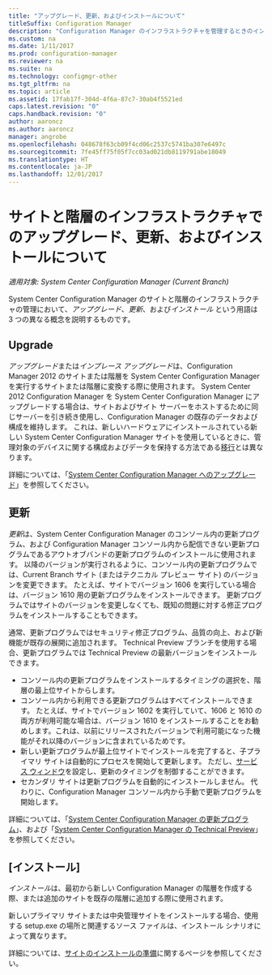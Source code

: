 ```yaml
---
title: "アップグレード、更新、およびインストールについて"
titleSuffix: Configuration Manager
description: "Configuration Manager のインフラストラクチャを管理するときのインストール、更新、およびアップグレードという用語の相違点について説明します。"
ms.custom: na
ms.date: 1/11/2017
ms.prod: configuration-manager
ms.reviewer: na
ms.suite: na
ms.technology: configmgr-other
ms.tgt_pltfrm: na
ms.topic: article
ms.assetid: 17fab17f-304d-4f6a-87c7-30ab4f5521ed
caps.latest.revision: "0"
caps.handback.revision: "0"
author: aaroncz
ms.author: aaroncz
manager: angrobe
ms.openlocfilehash: 048678f63cb09f4cd06c2537c5741ba307e6497c
ms.sourcegitcommit: 7fe45ff75f05f7cc03ad021db8119791abe18049
ms.translationtype: HT
ms.contentlocale: ja-JP
ms.lasthandoff: 12/01/2017
---
```

# <a name="about-upgrade-update-and-install-for-site-and-hierarchy-infrastructure"></a>サイトと階層のインフラストラクチャでのアップグレード、更新、およびインストールについて

*適用対象: System Center Configuration Manager (Current Branch)*


System Center Configuration Manager のサイトと階層のインフラストラクチャの管理において、*アップグレード*、*更新*、および*インストール* という用語は 3 つの異なる概念を説明するものです。

## <a name="upgrade"></a>Upgrade
*アップグレード*または*インプレース アップグレード*は、Configuration Manager 2012 のサイトまたは階層を System Center Configuration Manager を実行するサイトまたは階層に変換する際に使用されます。
System Center 2012 Configuration Manager を System Center Configuration Manager にアップグレードする場合は、サイトおよびサイト サーバーをホストするために同じサーバーを引き続き使用し、Configuration Manager の既存のデータおよび構成を維持します。  これは、新しいハードウェアにインストールされている新しい System Center Configuration Manager サイトを使用しているときに、管理対象のデバイスに関する構成およびデータを保持する方法である[移行](/sccm/core/migration/migrate-data-between-hierarchies)とは異なります。

詳細については、「[System Center Configuration Manager へのアップグレード](/sccm/core/servers/deploy/install/upgrade-to-configuration-manager)」を参照してください。



## <a name="update"></a>更新
*更新*は、System Center Configuration Manager のコンソール内の更新プログラム、および Configuration Manager コンソール内から配信できない更新プログラムであるアウトオブバンドの更新プログラムのインストールに使用されます。 以降のバージョンが実行されるように、コンソール内の更新プログラムでは、Current Branch サイト (またはテクニカル プレビュー サイト) のバージョンを変更できます。 たとえば、サイトでバージョン 1606 を実行している場合は、バージョン 1610 用の更新プログラムをインストールできます。 更新プログラムではサイトのバージョンを変更しなくても、既知の問題に対する修正プログラムをインストールすることもできます。      

通常、更新プログラムではセキュリティ修正プログラム、品質の向上、および新機能が既存の展開に追加されます。 Technical Preview ブランチを使用する場合、更新プログラムでは Technical Preview の最新バージョンをインストールできます。
-   コンソール内の更新プログラムをインストールするタイミングの選択を、階層の最上位サイトからします。
- コンソール内から利用できる更新プログラムはすべてインストールできます。 たとえば、サイトでバージョン 1602 を実行していて、1606 と 1610 の両方が利用可能な場合は、バージョン 1610 をインストールすることをお勧めします。これは、以前にリリースされたバージョンで利用可能になった機能がそれ以降のバージョンに含まれているためです。
- 新しい更新プログラムが最上位サイトでインストールを完了すると、子プライマリ サイトは自動的にプロセスを開始して更新します。 ただし、[サービス ウィンドウ](/sccm/core/servers/manage/install-in-console-updates#a-namebkmkservicewindowa-service-windows-for-site-servers)を設定し、更新のタイミングを制御することができます。
- セカンダリ サイトは更新プログラムを自動的にインストールしません。 代わりに、Configuration Manager コンソール内から手動で更新プログラムを開始します。

詳細については、「[System Center Configuration Manager の更新プログラム](/sccm/core/servers/manage/updates)」、および「[System Center Configuration Manager の Technical Preview](/sccm/core/get-started/technical-preview)」を参照してください。



## <a name="install"></a>[インストール]
*インストール*は、最初から新しい Configuration Manager の階層を作成する際、または追加のサイトを既存の階層に追加する際に使用されます。  

新しいプライマリ サイトまたは中央管理サイトをインストールする場合、使用する setup.exe の場所と関連するソース ファイルは、インストール シナリオによって異なります。

詳細については、[サイトのインストールの準備](/sccm/core/servers/deploy/install/prepare-to-install-sites)に関するページを参照してください。
